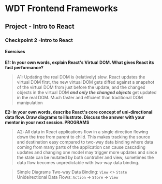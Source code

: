 # WDT Frontend Frameworks
## Project - Intro to React
### Checkpoint 2 -Intro to React
#### Exercises

**E1: In your own words, explain React's Virtual DOM. What gives React its fast performance?**
>A1: Updating the real DOM is (relatively) slow. React updates the virtual DOM first, the new virtual DOM gets diffed against a snapshot of the virtual DOM from just before the update, and the changed objects in the virtual DOM **_and only the changed objects_** get updated in the real DOM.  Much faster and efficient than traditional DOM manipulation

**E2: In your own words, describe React's core concept of uni-directional data flow. Draw diagrams to illustrate. Discuss the answer with your mentor in your next session.
PROGRAMS**
>A2: All data in React applications flow in a single direction flowing down the tree from parent to child. This makes tracking the source and destination easy compared to two-way data binding where data coming from many parts of the application can cause cascading updates and changing one model may trigger more updates and since the state can be mutated by both controller and view, sometimes the data flow becomes unpredictable with two-way data binding.

> Simple Diagrams
Two-way Data Binding: `View` <> `State`
Unideirectional Data Flows: `Action` -> `Store` -> `View`